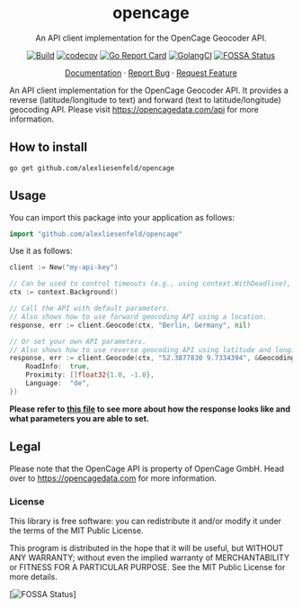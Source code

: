 <div align="center">
    <h1>opencage</h1>
</div>

<p align="center">
An API client implementation for the OpenCage Geocoder API.
</p>
<div align="center">

[![Build](https://github.com/alexliesenfeld/opencage/actions/workflows/go.yml/badge.svg)](https://github.com/alexliesenfeld/health/actions/workflows/go.yml)
[![codecov](https://codecov.io/gh/alexliesenfeld/opencage/branch/main/graph/badge.svg?token=V2mVh8RvYE)](https://codecov.io/gh/alexliesenfeld/health)
[![Go Report Card](https://goreportcard.com/badge/github.com/alexliesenfeld/opencage)](https://goreportcard.com/report/github.com/alexliesenfeld/health)
[![GolangCI](https://golangci.com/badges/github.com/alexliesenfeld/opencage.svg)](https://golangci.com/r/github.com/alexliesenfeld/health)
[![FOSSA Status](https://app.fossa.com/api/projects/git%2Bgithub.com%2Falexliesenfeld%2Fopencage.svg?type=small)](https://app.fossa.com/projects/git%2Bgithub.com%2Falexliesenfeld%2Fopencage?ref=badge_small)
</div>

<p align="center">
    <a href="https://pkg.go.dev/github.com/alexliesenfeld/health">Documentation</a>
    ·
    <a href="https://github.com/alexliesenfeld/health/issues">Report Bug</a>
    ·
    <a href="https://github.com/alexliesenfeld/health/issues">Request Feature</a>
</p>


An API client implementation for the OpenCage Geocoder API. It provides a reverse (latitude/longitude to text) and 
forward (text to latitude/longitude) geocoding API. Please visit https://opencagedata.com/api for 
more information.

## How to install
```shell
go get github.com/alexliesenfeld/opencage
```

## Usage
You can import this package into your application as follows:
```go
import "github.com/alexliesenfeld/opencage"
```

Use it as follows:

```go
client := New("my-api-key")

// Can be used to control timeouts (e.g., using context.WithDeadline), cancellation, etc.
ctx := context.Background()

// Call the API with default parameters.
// Also shows how to use forward geocoding API using a location.
response, err := client.Geocode(ctx, "Berlin, Germany", nil)

// Or set your own API parameters.
// Also shows how to use reverse geocoding API using latitude and longitude.
response, err := client.Geocode(ctx, "52.3877830 9.7334394", &GeocodingParams{
    RoadInfo:  true,
    Proximity: []float32{1.0, -1.0},
    Language:  "de",
})
```

**Please refer to [this file](https://github.com/alexliesenfeld/opencage/blob/main/data.go) to see more about how the 
response looks like and what parameters you are able to set.**

## Legal

Please note that the OpenCage API is property of OpenCage GmbH. 
Head over to https://opencagedata.com for more information.

### License

This library is free software: you can redistribute it and/or modify it under the terms of the MIT Public License.

This program is distributed in the hope that it will be useful, but WITHOUT ANY WARRANTY; without even the implied
warranty of MERCHANTABILITY or FITNESS FOR A PARTICULAR PURPOSE. See the MIT Public License for more details.

[![FOSSA Status](https://app.fossa.com/api/projects/git%2Bgithub.com%2Falexliesenfeld%2Fopencage.svg?type=large&issueType=license)]